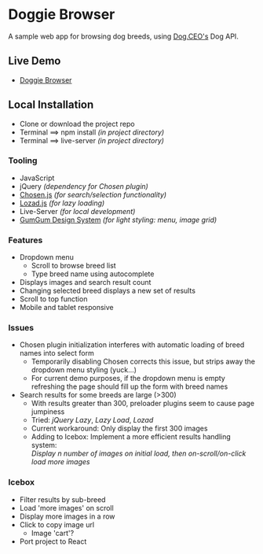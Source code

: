 # Doggie Browser
A sample web app for browsing dog breeds, using [Dog.CEO's](https://dog.ceo/) Dog API.

## Live Demo
* [Doggie Browser](https://tinuola.github.io/doggie-browser/)

## Local Installation
* Clone or download the project repo
* Terminal ==> npm install _(in project directory)_
* Terminal ==> live-server _(in project directory)_

### Tooling
* JavaScript
* jQuery _(dependency for Chosen plugin)_
* [Chosen.js](https://harvesthq.github.io/chosen/) _(for search/selection functionality)_
* [Lozad.js](https://github.com/ApoorvSaxena/lozad.js) _(for lazy loading)_
* Live-Server _(for local development)_
* [GumGum Design System](http://ds.gumgum.com/stable/) _(for light styling: menu, image grid)_

### Features
* Dropdown menu 
  * Scroll to browse breed list
  * Type breed name using autocomplete
* Displays images and search result count
* Changing selected breed displays a new set of results
* Scroll to top function
* Mobile and tablet responsive 

### Issues
* Chosen plugin initialization interferes with automatic loading of breed names into select form
  * Temporarily disabling Chosen corrects this issue, but strips away the dropdown menu styling (yuck...)
  * For current demo purposes, if the dropdown menu is empty refreshing the page should fill up the form with breed names
* Search results for some breeds are large (>300)
  * With results greater than 300, preloader plugins seem to cause page jumpiness
  * Tried: _jQuery Lazy_, _Lazy Load_, _Lozad_
  * Current workaround: Only display the first 300 images 
  * Adding to Icebox: Implement a more efficient results handling system: <br> 
    _Display n number of images on initial load, then on-scroll/on-click load more images_

### Icebox
* Filter results by sub-breed
* Load 'more images' on scroll
* Display more images in a row
* Click to copy image url
  * Image 'cart'?
* Port project to React